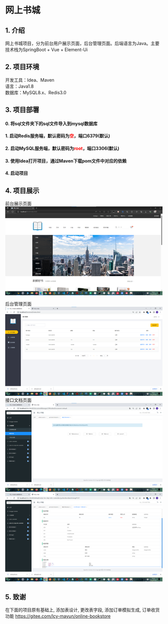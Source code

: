 # 网上书城
 
## 1. 介绍
网上书城项目，分为前台用户展示页面，后台管理页面。后端语言为Java。主要技术栈为SpringBoot + Vue + Element-Ui

## 2. 项目环境
开发工具：Idea、Maven <br/>
语言：Java1.8 <br/>
数据库：MySQL8.x、Redis3.0 <br/>

## 3. 项目部署
#### 0. 将sql文件夹下的sql文件导入到mysql数据库
#### 1. 启动Redis服务端，默认密码为<span style="color: red;">空</span>，端口6379(默认)
#### 2. 启动MySQL服务端，默认密码为<span style="color: red;">root</span>，端口3306(默认)
#### 3. 使用Idea打开项目，通过Maven下载pom文件中对应的依赖
#### 4. 启动项目

## 4. 项目展示
前台展示页面
![](.README_images/793259cc.png)

后台管理页面
![](.README_images/11cba74f.png)
接口文档页面
![](.README_images/accadd4b.png)
![](.README_images/5d79441f.png)

## 5. 致谢
在下面的项目原有基础上, 添加表设计, 更改表字段, 添加订单模拟生成, 订单收货功能
https://gitee.com/lcy-mayun/online-bookstore
